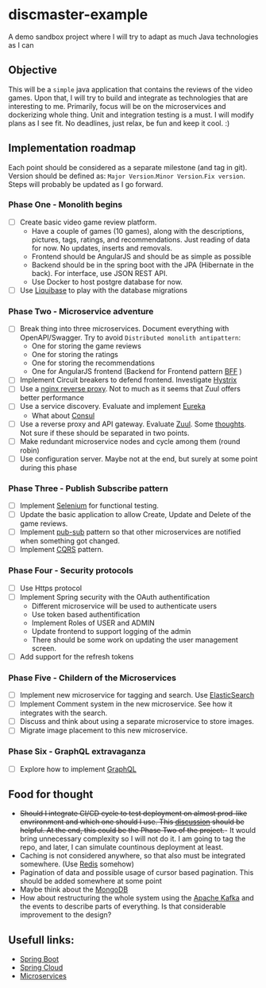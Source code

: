# discmaster-example
A demo sandbox project where I will try to adapt as much Java technologies as I can

## Objective

This will be a `simple` java application that contains the reviews of the video games. Upon that, I will try to build and integrate as technologies that are interesting to me. Primarily, focus will be on the microservices and dockerizing whole thing. Unit and integration testing is a must. I will modify plans as I see fit. No deadlines, just relax, be fun and keep it cool. :)

## Implementation roadmap

Each point should be considered as a separate milestone (and tag in git). Version should be defined as: `Major Version`.`Minor Version`.`Fix version`. Steps will probably be updated as I go forward.

### Phase One - Monolith begins

* [ ] Create basic video game review platform. 
  * Have a couple of games (10 games), along with the descriptions, pictures, tags, ratings, and recommendations. Just reading of data for now. No updates, inserts and removals. 
  * Frontend should be AngularJS and should be as simple as possible
  * Backend should be in the spring boot with the JPA (Hibernate in the back). For interface, use JSON REST API.
  * Use Docker to host postgre database for now.
* [ ] Use [Liquibase](https://www.liquibase.org/) to play with the database migrations

### Phase Two - Microservice adventure

* [ ] Break thing into three microservices. Document everything with OpenAPI/Swagger. Try to avoid `Distributed monolith antipattern`:
  * One for storing the game reviews
  * One for storing the ratings
  * One for storing the recommendations
  * One for AngularJS frontend (Backend for Frontend pattern [BFF](https://samnewman.io/patterns/architectural/bff/) )
* [ ] Implement Circuit breakers to defend frontend. Investigate [Hystrix](https://github.com/Netflix/Hystrix)
* [ ] Use a [nginx reverse proxy](https://www.nginx.com/resources/wiki/). Not to much as it seems that Zuul offers better performance
* [ ] Use a service discovery. Evaluate and implement [Eureka](https://github.com/Netflix/eureka)
  * What about [Consul](https://www.consul.io/discovery.html)
* [ ] Use a reverse proxy and API gateway. Evaluate [Zuul](https://github.com/Netflix/eureka). Some [thoughts](https://engineering.opsgenie.com/comparing-api-gateway-performances-nginx-vs-zuul-vs-spring-cloud-gateway-vs-linkerd-b2cc59c65369). Not sure if these should be separated in two points. 
* [ ] Make redundant microservice nodes and cycle among them (round robin)
* [ ] Use configuration server. Maybe not at the end, but surely at some point during this phase

### Phase Three - Publish Subscribe pattern

* [ ] Implement [Selenium](https://selenium.dev/) for functional testing.
* [ ] Update the basic application to allow Create, Update and Delete of the game reviews.
* [ ] Implement [pub-sub](https://microservices.io/patterns/communication-style/messaging.html) pattern so that other microservices are notified when something got changed.
* [ ] Implement [CQRS](https://microservices.io/patterns/data/cqrs.html) pattern.

### Phase Four - Security protocols

* [ ] Use Https protocol
* [ ] Implement Spring security with the OAuth authentification
  * Different microservice will be used to authenticate users
  * Use token based authentification
  * Implement Roles of USER and ADMIN
  * Update frontend to support logging of the admin
  * There should be some work on updating the user management screen.
* [ ] Add support for the refresh tokens

### Phase Five - Childern of the Microservices

* [ ] Implement new microservice for tagging and search. Use [ElasticSearch](https://www.elastic.co/)
* [ ] Implement Comment system in the new microservice. See how it integrates with the search.
* [ ] Discuss and think about using a separate microservice to store images.
* [ ] Migrate image placement to this new microservice.

### Phase Six - GraphQL extravaganza 
* [ ] Explore how to implement [GraphQL](http://graphql.github.io/)

## Food for thought
* ~~Should I integrate CI/CD cycle to test deployment on almost prod-like envrironment and which one should I use. This [discussion](https://hackernoon.com/should-i-use-heroku-or-aws-3bfcd4706a36) should be helpful. At the end, this could be the Phase Two of the project.~~- It would bring unnecessary complexity so I will not do it. I am going to tag the repo, and later, I can simulate countinous deployment at least.
* Caching is not considered anywhere, so that also must be integrated somewhere. (Use [Redis](https://redis.io/) somehow)
* Pagination of data and possible usage of cursor based pagination. This should be added somewhere at some point
* Maybe think about the [MongoDB](https://www.mongodb.com/)
* How about restructuring the whole system using the [Apache Kafka](https://kafka.apache.org/) and the events to describe parts of everything. Is that considerable improvement to the design?

## Usefull links:
* [Spring Boot](https://spring.io/projects/spring-boot)
* [Spring Cloud](https://spring.io/projects/spring-cloud)
* [Microservices](https://microservices.io/)
